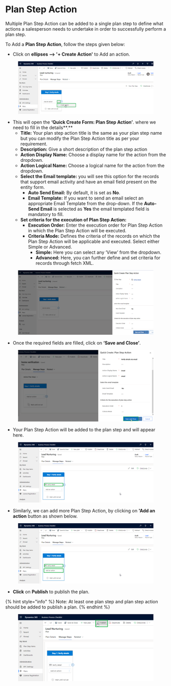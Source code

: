 # Plan Step Action

Multiple Plan Step Action can be added to a single plan step to define what actions a salesperson needs to undertake in order to successfully perform a plan step.

To Add a **Plan Step Action**, follow the steps given below:

* Click on **ellipses --> '+ Create Action'** to Add an action.

<figure><img src="../../../../.gitbook/assets/Plan step actions_1.png" alt=""><figcaption></figcaption></figure>

* This will open the **‘Quick Create Form: Plan Step Action’**. where we need to fill in the details**.**
  * **Title:** Your plan step action title is the same as your plan step name but you can modify the Plan Step Action title as per your requirement.&#x20;
  * **Description:** Give a short description of the plan step action
  * **Action Display Name:** Choose a display name for the action from the dropdown.
  * **Action Logical Name:** Choose a logical name for the action from the dropdown.
  * **Select the Email template:** you will see this option for the records that support email activity and have an email field present on the entity form.
    * **Auto Send Email:** By default, it is set as **No**.
    * **Email Template:** If you want to send an email select an appropriate Email Template from the drop-down. If the **Auto-Send Email** is selected as **Yes** the email templated field is mandatory to fill.
  * **Set criteria for the execution of Plan Step Action:**
    * **Execution Order:** Enter the execution order for Plan Step Action in which the Plan Step Action will be executed.
    * **Criteria Mode:** Defines the criteria of the records on which the Plan Step Action will be applicable and executed. Select either Simple or Advanced.
      * **Simple:** Here you can select any ‘View’ from the dropdown.
      * **Advanced:** Here, you can further define and set criteria for records through fetch XML.

<figure><img src="../../../../.gitbook/assets/Plan step actions_2.png" alt=""><figcaption></figcaption></figure>

* Once the required fields are filled, click on **‘Save and Close’**.

<figure><img src="../../../../.gitbook/assets/Plan step actions_3 (2).png" alt=""><figcaption></figcaption></figure>

* Your Plan Step Action will be added to the plan step and will appear here.

<figure><img src="../../../../.gitbook/assets/Plan step actions_4.png" alt=""><figcaption></figcaption></figure>

* Similarly, we can add more Plan Step Action, by clicking on **'Add an action** button as shown below.&#x20;

<figure><img src="../../../../.gitbook/assets/Plan step actions_4 (2).png" alt=""><figcaption></figcaption></figure>

* **Click** on **Publish** to publish the plan.

{% hint style="info" %}
Note: At least one plan step and plan step action should be added to publish a plan.
{% endhint %}

<figure><img src="../../../../.gitbook/assets/publish process (1).png" alt=""><figcaption></figcaption></figure>
